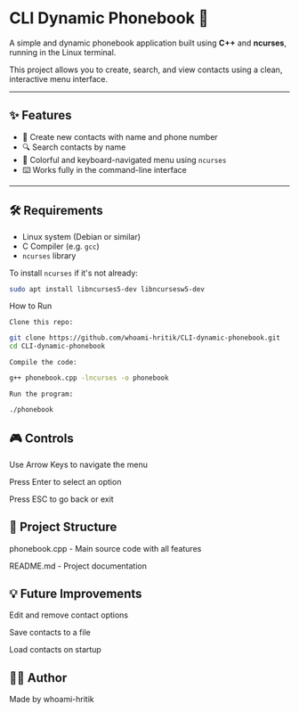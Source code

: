 # CLI Dynamic Phonebook 📱

A simple and dynamic phonebook application built using **C++** and **ncurses**, running in the Linux terminal.

This project allows you to create, search, and view contacts using a clean, interactive menu interface.

---

## ✨ Features

- 📇 Create new contacts with name and phone number  
- 🔍 Search contacts by name  
- 🎨 Colorful and keyboard-navigated menu using `ncurses` 
- ⌨️ Works fully in the command-line interface  

---

## 🛠️ Requirements

- Linux system (Debian or similar)
- C Compiler (e.g. `gcc`)
- `ncurses` library

To install `ncurses` if it's not already:

```bash
sudo apt install libncurses5-dev libncursesw5-dev
```
 How to Run

    Clone this repo:
```bash
git clone https://github.com/whoami-hritik/CLI-dynamic-phonebook.git
cd CLI-dynamic-phonebook
```
    Compile the code:
```bash
g++ phonebook.cpp -lncurses -o phonebook
```
    Run the program:
```bash
./phonebook
```
## 🎮 Controls

Use Arrow Keys to navigate the menu

Press Enter to select an option

Press ESC to go back or exit

## 📂 Project Structure

phonebook.cpp - Main source code with all features

README.md - Project documentation

## 💡 Future Improvements

Edit and remove contact options

Save contacts to a file

Load contacts on startup

## 🧑‍💻 Author

Made by whoami-hritik

